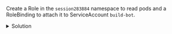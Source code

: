 Create a Role in the `session283884` namespace to read pods and a RoleBinding to attach it to ServiceAccount `build-bot`.

<details><summary>Solution</summary>
<br>

```bash
kubectl -n session283884 create role pod-reader --verb=get,list,watch --resource=pods
```{{exec}}

```bash
kubectl -n session283884 create rolebinding read-pods-binding --role=pod-reader --serviceaccount=session283884:build-bot
```{{exec}}

</details>